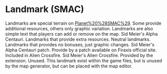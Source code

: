 # Landmark (SMAC)

Landmarks are special terrain on [Planet%20%28SMAC%29](Planet). Some provide additional resources, others only graphic variation.
Landmarks are also simple text that players can add or remove on the map.
Sid Meier's Alpha Centauri.
Landmarks that provide extra resources.
Neutral landmarks.
Landmarks that provides no bonuses, just graphic changes.
Sid Meier's Alpha Centauri patch.
Provide by a patch available on Firaxis official site. Included in Alien Crossfire.
Sid Meier's Alien Crossfire.
Provided by the extension.
Unused.
This landmark exist within the game files, but is unused by the map generator, but can be placed with the map editor.